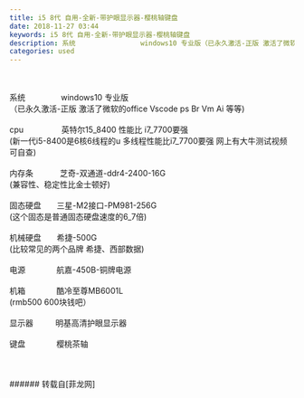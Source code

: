 ```yaml
---
title: i5 8代 自用-全新-带护眼显示器-樱桃轴键盘
date: 2018-11-27 03:44
keywords: i5 8代 自用-全新-带护眼显示器-樱桃轴键盘
description: 系统                windows10 专业版（已永久激活-正版 激活了微软的office Vscode ps Br Vm Ai 等等)cpu                 英特尔15_8400 性能比 i7_7700要强(新一代i5-8400是6核6线程的u 多线程性能比i7_7700要强 网上有大牛测试视频可自查)内存条            芝奇-双通道-ddr4-2400-16G (兼容性、稳定性比金士顿好)固态硬盘       三星-M2接口-PM981-256G(这个固态是普通固态硬盘速度的6_7倍)机械硬盘       希捷-500G(比较常见的两个品牌 希捷、西部数据)电源              航嘉-450B-铜牌电源机箱              酷冷至尊MB6001L(rmb500 600块钱吧）  显示器          明基高清护眼显示器 键盘              樱桃茶轴 
categories: used
---
```

<td class="t_f" id="postmessage_2360975">

<br/>
<br/>
系统                windows10 专业版<br/>
（已永久激活-正版 激活了微软的office Vscode ps Br Vm Ai 等等)<br/>
<br/>
cpu                 英特尔15_8400 性能比 i7_7700要强<br/>
(新一代i5-8400是6核6线程的u 多线程性能比i7_7700要强 网上有大牛测试视频可自查)<br/>
<br/>
内存条            芝奇-双通道-ddr4-2400-16G <br/>
(兼容性、稳定性比金士顿好)<br/>
<br/>
固态硬盘       三星-M2接口-PM981-256G<br/>
(这个固态是普通固态硬盘速度的6_7倍)<br/>
<br/>
机械硬盘       希捷-500G<br/>
(比较常见的两个品牌 希捷、西部数据)<br/>
<br/>
电源              航嘉-450B-铜牌电源<br/>
<br/>
机箱              酷冷至尊MB6001L<br/>
(rmb500 600块钱吧）<br/>
  <br/>
显示器          明基高清护眼显示器 <br/>
<br/>
键盘              樱桃茶轴 <br/>
<img alt="" border="0" class="zoom" data-cf-modified-7144d1ac7e0ed51643080995-="" file="http://www.flw.ph/data/appbyme/upload/image/201811/27/eTtewjIGZ09T.jpg" id="aimg_czJ2T" lazyloadthumb="1" onclick="" onmouseover="" src="http://www.flw.ph/data/appbyme/upload/image/201811/27/eTtewjIGZ09T.jpg"/><br/>
<br/>
<img alt="" border="0" class="zoom" data-cf-modified-7144d1ac7e0ed51643080995-="" file="http://www.flw.ph/data/appbyme/upload/image/201811/27/x6vZ2yquCnvo.jpg" id="aimg_QEOLf" lazyloadthumb="1" onclick="" onmouseover="" src="http://www.flw.ph/data/appbyme/upload/image/201811/27/x6vZ2yquCnvo.jpg"/><br/>
<br/>
<img alt="" border="0" class="zoom" data-cf-modified-7144d1ac7e0ed51643080995-="" file="http://www.flw.ph/data/appbyme/upload/image/201811/27/e8HgRan8nSjO.jpg" id="aimg_fQ39n" lazyloadthumb="1" onclick="" onmouseover="" src="http://www.flw.ph/data/appbyme/upload/image/201811/27/e8HgRan8nSjO.jpg"/><br/>
<br/>
</td>
###### 转载自[菲龙网]